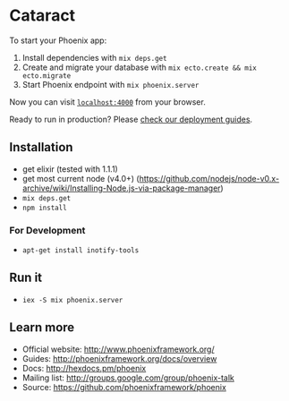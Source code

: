 # Cataract

To start your Phoenix app:

  1. Install dependencies with `mix deps.get`
  2. Create and migrate your database with `mix ecto.create && mix ecto.migrate`
  3. Start Phoenix endpoint with `mix phoenix.server`

Now you can visit [`localhost:4000`](http://localhost:4000) from your browser.

Ready to run in production? Please [check our deployment guides](http://www.phoenixframework.org/docs/deployment).

## Installation

  * get elixir (tested with 1.1.1)
  * get most current node (v4.0+) (https://github.com/nodejs/node-v0.x-archive/wiki/Installing-Node.js-via-package-manager)
  * `mix deps.get`
  * `npm install`

### For Development
  * `apt-get install inotify-tools`

## Run it

  * `iex -S mix phoenix.server`

## Learn more

  * Official website: http://www.phoenixframework.org/
  * Guides: http://phoenixframework.org/docs/overview
  * Docs: http://hexdocs.pm/phoenix
  * Mailing list: http://groups.google.com/group/phoenix-talk
  * Source: https://github.com/phoenixframework/phoenix
